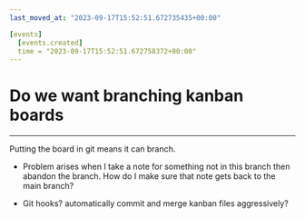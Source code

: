 ```yaml
---
last_moved_at: "2023-09-17T15:52:51.672735435+00:00"

[events]
  [events.created]
  time = "2023-09-17T15:52:51.672758372+00:00"
---
```

# Do we want branching kanban boards
---

Putting the board in git means it can branch.

* Problem arises when I take a note for something not in this branch
  then abandon the branch. How do I make sure that note gets back to
  the main branch?

* Git hooks? automatically commit and merge kanban files aggressively?


